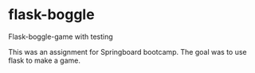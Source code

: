 # flask-boggle
Flask-boggle-game with testing

This was an assignment for Springboard bootcamp. The goal was to use flask to make a game. 
